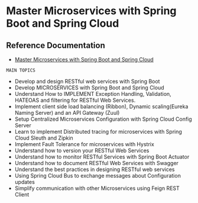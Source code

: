 # Master Microservices with Spring Boot and Spring Cloud

## Reference Documentation

* [Master Microservices with Spring Boot and Spring Cloud](https://www.udemy.com/course/microservices-with-spring-boot-and-spring-cloud/)

`MAIN TOPICS`

- Develop and design RESTful web services with Spring Boot
- Develop MICROSERVICES with Spring Boot and Spring Cloud
- Understand How to IMPLEMENT Exception Handling, Validation, HATEOAS and filtering for RESTful Web Services.
- Implement client side load balancing (Ribbon), Dynamic scaling(Eureka Naming Server) and an API Gateway (Zuul)
- Setup Centralized Microservices Configuration with Spring Cloud Config Server
- Learn to implement Distributed tracing for microservices with Spring Cloud Sleuth and Zipkin
- Implement Fault Tolerance for microservices with Hystrix
- Understand how to version your RESTful Web Services
- Understand how to monitor RESTful Services with Spring Boot Actuator
- Understand how to document RESTful Web Services with Swagger
- Understand the best practices in designing RESTful web services
- Using Spring Cloud Bus to exchange messages about Configuration updates
- Simplify communication with other Microservices using Feign REST Client